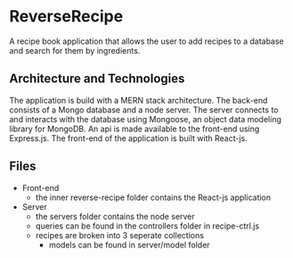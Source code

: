 # ReverseRecipe
A recipe book application that allows the user to add recipes to a database and search for them by ingredients.

## Architecture and Technologies 
The application is build with a MERN stack architecture. The back-end consists of a Mongo database and a node server. The server connects to and interacts with the database using Mongoose, an object data modeling library for MongoDB. An api is made available to the front-end using Express.js. The front-end of the application is built with React-js. 

## Files
- Front-end
    - the inner reverse-recipe folder contains the React-js application
- Server
    - the servers folder contains the node server
    - queries can be found in the controllers folder in recipe-ctrl.js
    - recipes are broken into 3 seperate collections
        - models can be found in server/model folder
